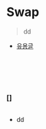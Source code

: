 # Swap
> dd
* [유용글](https://velog.io/@kjh3865/%EA%B0%80%EC%83%81-%EB%A9%94%EB%AA%A8%EB%A6%AC-Virtual-Memory)

<br>

##
#### 

<br>

### []
```bash
```
* dd
